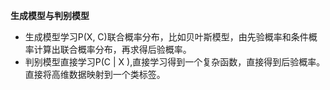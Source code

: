 **生成模型与判别模型**

- 生成模型学习P(X, C)联合概率分布，比如贝叶斯模型，由先验概率和条件概率计算出联合概率分布，再求得后验概率。
- 判别模型直接学习P(C | X ),直接学习得到一个复杂函数，直接得到后验概率。直接将高维数据映射到一个类标签。